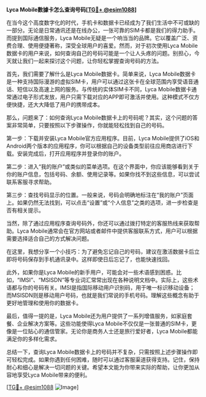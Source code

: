 **Lyca Mobile數據卡怎么查询号码[[TG💪+ @esim1088](https://t.me/s/esim1088)]**

在当今这个高度数字化的时代，手机卡和数据卡已经成为了我们生活中不可或缺的一部分。无论是日常通讯还是在线办公，一张可靠的SIM卡都是我们的得力助手。而提到国际通信服务，Lyca Mobile无疑是一个响当当的品牌。它以覆盖广泛、资费合理、使用便捷著称，深受全球用户的喜爱。然而，对于初次使用Lyca Mobile数据卡的用户来说，如何查询自己的号码可能是一个让人头疼的问题。别担心，今天就让我们一起来探讨这个问题，让你轻松掌握查询号码的方法。

首先，我们需要了解什么是Lyca Mobile数据卡。简单来说，Lyca Mobile数据卡是一种支持国际漫游的虚拟SIM卡，用户可以通过这张卡在全球范围内享受语音通话、短信以及高速上网的服务。与传统的实体SIM卡不同，Lyca Mobile数据卡通常通过电子形式发放，用户只需下载对应的APP即可激活并使用。这种模式不仅方便快捷，还大大降低了用户的携带成本。

那么，问题来了：如何查询Lyca Mobile数据卡上的号码呢？其实，这个问题的答案非常简单，只要按照以下步骤操作，你就能轻松找到自己的号码。

第一步：下载并安装Lyca Mobile官方应用程序。目前，Lyca Mobile提供了iOS和Android两个版本的应用程序，你可以根据自己的设备类型前往应用商店进行下载。安装完成后，打开应用程序并登录你的账户。

第二步：进入“我的账户”或类似的菜单选项。在这个界面中，你应该能够看到关于你的账户信息，包括号码、余额、使用记录等。如果你找不到这些信息，可以尝试联系客服寻求帮助。

第三步：查找号码显示的位置。一般来说，号码会明确地标注在“我的账户”页面上。如果仍然无法找到，可以点击“设置”或“个人信息”之类的选项，进一步检查是否有相关提示。

当然，除了通过应用程序查询号码外，你还可以通过拨打特定的客服热线来获取帮助。Lyca Mobile通常会在官方网站或者邮件中提供客服联系方式，用户可以根据需要选择适合自己的方式解决问题。

在这里，我想分享一个小技巧：为了避免忘记自己的号码，建议在激活数据卡后立即将号码保存到手机通讯录中。这样即使日后忘记了，也能快速找回。

此外，如果你是Lyca Mobile的新手用户，可能会对一些术语感到困惑。比如，“IMSI”、“MSISDN”等专业词汇常常出现在各种说明文档中。实际上，这些术语都与你的号码有关。IMSI是指国际移动用户识别码，用于唯一标识移动设备；而MSISDN则是移动用户号码，也就是我们常说的手机号码。理解这些概念有助于更好地管理和使用你的数据卡。

最后，值得一提的是，Lyca Mobile还为用户提供了一系列增值服务，如家庭套餐、企业解决方案等。这些功能使得Lyca Mobile不仅仅是一张普通的SIM卡，更像是一位贴心的通信管家。无论你是商务人士还是旅行爱好者，Lyca Mobile都能满足你的多样化需求。

总结一下，查询Lyca Mobile数据卡上的号码并不复杂，只需按照上述步骤操作即可轻松完成。如果你遇到任何困难，随时可以通过客服渠道获得支持。记住，保持耐心和细心是解决一切问题的关键。希望本文能为你带来实际的帮助，让你更加从容地享受Lyca Mobile带来的便利。

[[TG💪+ @esim1088](https://t.me/s/esim1088) ![Image](https://i.postimg.cc/4NQfJmqS/Snipaste-2025-05-13-00-14-12.png)]
